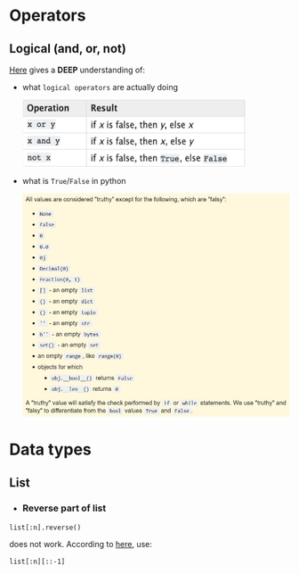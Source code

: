 # Operators
## Logical (and, or, not)
[Here](https://stackoverflow.com/a/47007761/10551119) gives a **DEEP** understanding of:
* what `logical operators` are actually doing

  <img src="https://github.com/JamesHh666/Tutorials/blob/master/Images/aDOiQ.png?raw=true" alt="logical operators" width="400" height="120">
* what is `True`/`False` in python

  <img src="https://github.com/JamesHh666/Tutorials/blob/master/Images/TIM%E6%88%AA%E5%9B%BE20190916151550.jpg?raw=true" alt="logical operators" width="500" height="400">

# Data types
## List
* ### Reverse part of list
```
list[:n].reverse()
```
does not work.
According to [here](https://stackoverflow.com/a/40823118/10551119), use:
```
list[:n][::-1]
```
